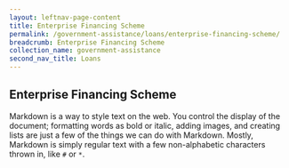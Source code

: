 ```yaml
---
layout: leftnav-page-content
title: Enterprise Financing Scheme
permalink: /government-assistance/loans/enterprise-financing-scheme/
breadcrumb: Enterprise Financing Scheme
collection_name: government-assistance
second_nav_title: Loans
---
```


## Enterprise Financing Scheme

Markdown is a way to style text on the web. You control the display of the document; formatting words as bold or italic, adding images, and creating lists are just a few of the things we can do with Markdown. Mostly, Markdown is simply regular text with a few non-alphabetic characters thrown in, like `#` or `*`.
